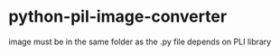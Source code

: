 # python-pil-image-converter
image must be in the same folder as the .py file
depends on PLI library

